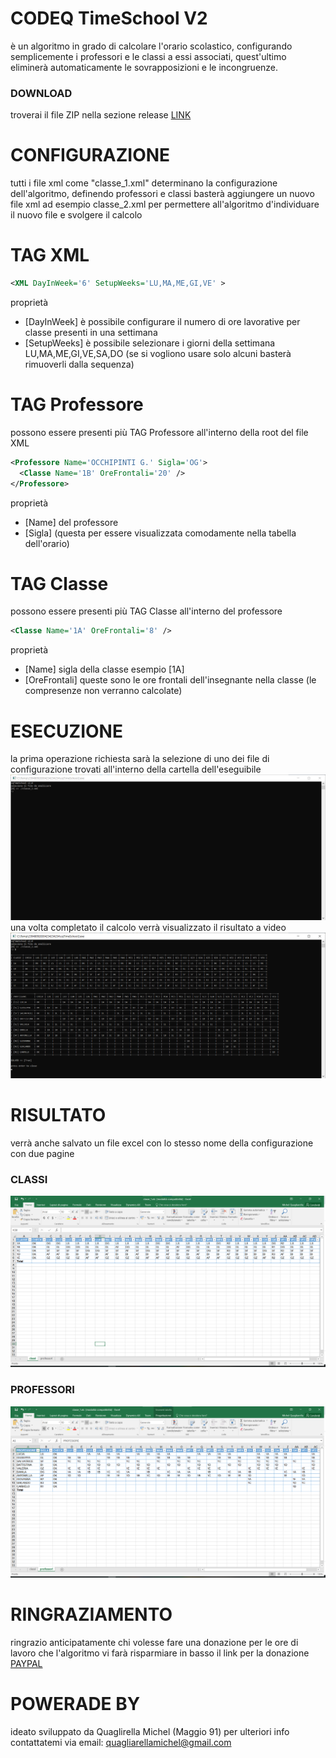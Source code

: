 # CODEQ TimeSchool V2
è un algoritmo in grado di calcolare l'orario scolastico,
configurando semplicemente i professori e le classi a essi associati,
quest'ultimo eliminerà automaticamente le sovrapposizioni e le incongruenze.

### DOWNLOAD
troverai il file ZIP nella sezione release
[LINK](https://github.com/quagliarellamichel/cqTimeSchool2/releases/download/v1.0/rel_v1.zip)

# CONFIGURAZIONE
tutti i file xml come "classe_1.xml" determinano la configurazione dell'algoritmo, definendo professori e classi
basterà aggiungere un nuovo file xml ad esempio classe_2.xml 
per permettere all'algoritmo d'individuare il nuovo file e svolgere il calcolo

# TAG XML
```XML
<XML DayInWeek='6' SetupWeeks='LU,MA,ME,GI,VE' >
```
proprietà
- [DayInWeek] è possibile configurare il numero di ore lavorative per classe presenti in una settimana
- [SetupWeeks] è possibile selezionare i giorni della settimana LU,MA,ME,GI,VE,SA,DO (se si vogliono usare solo alcuni basterà rimuoverli dalla sequenza)

# TAG Professore
possono essere presenti più TAG Professore all'interno della root del file XML
```XML
<Professore Name='OCCHIPINTI G.' Sigla='OG'>
  <Classe Name='1B' OreFrontali='20' />
</Professore>
```
proprietà
- [Name] del professore
- [Sigla] (questa per essere visualizzata comodamente nella tabella dell'orario)
  
# TAG Classe
possono essere presenti più TAG Classe all'interno del professore
```XML
<Classe Name='1A' OreFrontali='8' />
```
proprietà
- [Name] sigla della classe esempio [1A]
- [OreFrontali] queste sono le ore frontali dell'insegnante nella classe (le compresenze non verranno calcolate)

# ESECUZIONE
la prima operazione richiesta sarà la selezione di uno dei file di configurazione trovati all'interno della cartella dell'eseguibile
![alt text](https://github.com/quagliarellamichel/cqTimeSchool2/blob/master/screen/s1.png?raw=true)
una volta completato il calcolo verrà visualizzato il risultato a video
![alt text](https://github.com/quagliarellamichel/cqTimeSchool2/blob/master/screen/s2.png?raw=true)

# RISULTATO
verrà anche salvato un file excel con lo stesso nome della configurazione con due pagine
### CLASSI
![alt text](https://github.com/quagliarellamichel/cqTimeSchool2/blob/master/screen/s3.png?raw=true)
### PROFESSORI
![alt text](https://github.com/quagliarellamichel/cqTimeSchool2/blob/master/screen/s4.png?raw=true)


# RINGRAZIAMENTO
ringrazio anticipatamente chi volesse fare una donazione 
per le ore di lavoro che l'algoritmo vi farà risparmiare
in basso il link per la donazione
[PAYPAL](https://www.paypal.com/donate?hosted_button_id=4MAY2A7TYRCHW)

# POWERADE BY
ideato sviluppato da Quaglirella Michel (Maggio 91)
per ulteriori info contattatemi via email: quagliarellamichel@gmail.com

